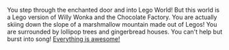 You step through the enchanted door and into Lego World!
But this world is a Lego version of Willy Wonka and the Chocolate Factory.
You are actually skiing down the slope of a marshmallow mountain made out of Legos!
You are surrounded by lollipop trees and gingerbread houses. You can't help but burst into song!
[Everything is awesome!](https://youtu.be/etzMjoH0rJw)
